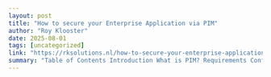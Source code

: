 ```yaml
---
layout: post
title: "How to secure your Enterprise Application via PIM"
author: "Roy Klooster"
date: 2025-08-01
tags: [uncategorized]
link: "https://rksolutions.nl/how-to-secure-your-enterprise-application-via-pim/"
summary: "Table of Contents Introduction What is PIM? Requirements Configuration Step 1: Create Group Step 2: Confirm Existing SSO Integration Step 3: Configure PIM for Group Membership Onboard security grou..."
---
```

